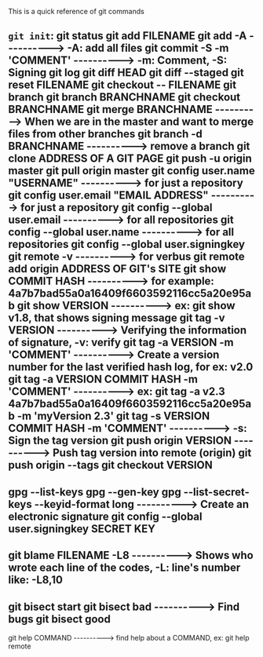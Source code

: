 This is a quick reference of git commands

`git init`: 
git status
git add FILENAME
git add -A                                        ----------> -A: add all files	
git commit -S -m 'COMMENT'                        ----------> -m: Comment, -S: Signing
git log
git diff HEAD
git diff --staged
git reset FILENAME
git checkout -- FILENAME
git branch
git branch BRANCHNAME
git checkout BRANCHNAME
git merge BRANCHNAME                              ----------> When we are in the master and want to merge files from other branches
git branch -d BRANCHNAME                          ----------> remove a branch
git clone ADDRESS OF A GIT PAGE
git push -u origin master
git pull origin master
git config user.name "USERNAME"                   ----------> for just a repository
git config user.email "EMAIL ADDRESS"             ----------> for just a repository
git config --global user.email                    ----------> for all repositories
git config --global user.name                     ----------> for all repositories
git config --global user.signingkey
git remote -v                                     ----------> for verbus
git remote add origin ADDRESS OF GIT's SITE
git show COMMIT HASH                              ----------> for example: 4a7b7bad55a0a16409f6603592116cc5a20e95ab
git show VERSION                                  ----------> ex: git show v1.8, that shows signing message
git tag -v VERSION                                ----------> Verifying the information of signature, -v: verify
git tag -a VERSION -m 'COMMENT'                   ----------> Create a version number for the last verified hash log, for ex: v2.0
git tag -a VERSION COMMIT HASH -m 'COMMENT'       ----------> ex: git tag -a v2.3 4a7b7bad55a0a16409f6603592116cc5a20e95ab -m 'myVersion 2.3'
git tag -s VERSION COMMIT HASH -m 'COMMENT'       ----------> -s: Sign the tag version
git push origin VERSION                           ----------> Push tag version into remote (origin)
git push origin --tags
git checkout VERSION
------------------------------------------
gpg --list-keys
gpg --gen-key
gpg --list-secret-keys --keyid-format long        ----------> Create an electronic signature
git config --global user.signingkey SECRET KEY
------------------------------------------
git blame FILENAME -L8                            ----------> Shows who wrote each line of the codes, -L: line's number like: -L8,10
------------------------------------------
git bisect start
git bisect bad                                    ----------> Find bugs
git bisect good
------------------------------------------ 
git help COMMAND                                  ----------> find help about a COMMAND, ex: git help remote


